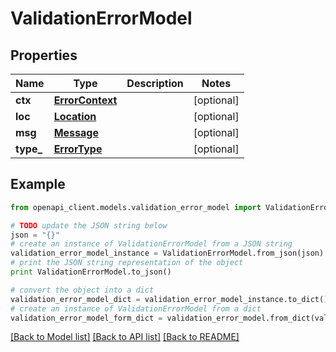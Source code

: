 # ValidationErrorModel


## Properties

Name | Type | Description | Notes
------------ | ------------- | ------------- | -------------
**ctx** | [**ErrorContext**](ErrorContext.md) |  | [optional] 
**loc** | [**Location**](Location.md) |  | [optional] 
**msg** | [**Message**](Message.md) |  | [optional] 
**type_** | [**ErrorType**](ErrorType.md) |  | [optional] 

## Example

```python
from openapi_client.models.validation_error_model import ValidationErrorModel

# TODO update the JSON string below
json = "{}"
# create an instance of ValidationErrorModel from a JSON string
validation_error_model_instance = ValidationErrorModel.from_json(json)
# print the JSON string representation of the object
print ValidationErrorModel.to_json()

# convert the object into a dict
validation_error_model_dict = validation_error_model_instance.to_dict()
# create an instance of ValidationErrorModel from a dict
validation_error_model_form_dict = validation_error_model.from_dict(validation_error_model_dict)
```
[[Back to Model list]](../README.md#documentation-for-models) [[Back to API list]](../README.md#documentation-for-api-endpoints) [[Back to README]](../README.md)


